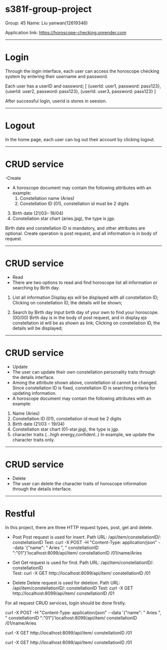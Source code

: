 # s381f-group-project
Group: 45
Name:
 Liu yanwan(12619346)

Application link: https://horoscope-checking.onrender.com

********************************************

# Login
Through the login interface, each user can access the horoscope checking system by entering their username and password. 

Each user has a userID and oassword;
[
  {userId: user1, password: pass123},
  {userId: user2, password: pass123},
  {userId: user3, password: pass123}
]

After successful login, userid is stores in seesion.

********************************************
# Logout
In the home page, each user can log out their account by clicking logout.

********************************************
# CRUD service
-Create 
- A horoscope document may contain the following attributes with an example:
  1) Constellation name (Aries)
  2) Constellation ID (01), constellation id must be 2 digits 
3) Birth date (21/03– 19/04)
  4) Constellation star chart (aries.jpg), the type is jgp.

Birth date and constellation ID is mandatory, and other attributes are optional.
Create operation is post request, and all information is in body of request.


********************************************
# CRUD service
-	Read
-	There are two options to read and find horoscope list all information or searching by Birth day.
1)	List all information
Display.ejs will be displayed with all constellation ID;
Clicking on constellation ID, the details will be shown;

2)	Search by Birth day
Input birth day of your own to find your horoscope. (00/00)
Birth day is in the body of post request, and in display.ejs constellation id will be as shown as link;
Clicking on constellation ID, the details will be displayed;

********************************************
# CRUD service
-	Update
-	The user can update their own constellation personality traits through the details interface.
-	Among the attribute shown above, constellation id cannot be changed. Since constellation ID is fixed, constellation ID is searching criteria for updating information.  
-	A horoscope document may contain the following attributes with an example:
1) Name (Aries)
2) Constellation ID (01), constellation id must be 2 digits 
3) Birth date (21/03 – 19/04)
4) Constellation star chart (01-star.jpg), the type is jgp.
5) character traits (...high energy,confident..)
In example, we update the character traits only.

********************************************
# CRUD service
-	Delete
-	The user can delete the character traits of horoscope information through the details interface.
********************************************
# Restful
In this project, there are three HTTP request types, post, get and delete.
-	Post
Post request is used for insert.
Path URL: /api/item/constellationID/: constellationID
Test: curl -X POST -H "Content-Type: application/json" --data '{"name": " Aries ", " constellationID ":"01"}'localhost:8099/api/item/ constellationID /01/name/Aries

-	Get
Get request is used for find.
Path URL: /api/item/constellationID/: constellationID                                      
Test: curl -X GET http://localhost:8099/api/item/ constellationID /01
-	Delete
Delete request is used for deletion.
Path URL: /api/item/constellationID/: constellationID
Test: curl -X GET http://localhost:8099/api/item/ constellationID /01

For all request CRUD services, login should be done firstly.

curl -X POST -H "Content-Type: application/json" --data '{"name": " Aries ", " constellationID ":"01"}'localhost:8099/api/item/ constellationID /01/name/Aries

curl -X GET http://localhost:8099/api/item/ constellationID /01

curl -X GET http://localhost:8099/api/item/ constellationID /01
